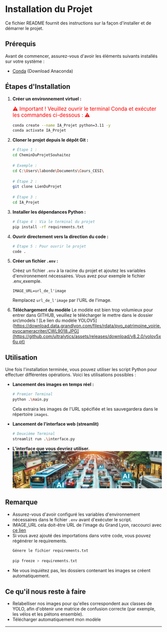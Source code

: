 # Installation du Projet

Ce fichier README fournit des instructions sur la façon d'installer et de démarrer le projet.

## Prérequis

Avant de commencer, assurez-vous d'avoir les éléments suivants installés sur votre système :

- [Conda](https://www.anaconda.com/download/success) (Download Anaconda)

## Étapes d'Installation

1. **Créer un environnement virtuel :**  

    <span style="color:red; font-size:larger;">⚠️ Important ! Veuillez ouvrir le terminal Conda et exécuter les commandes ci-dessous : ⚠️</span>  

    ```bash
    conda create --name IA_Projet python=3.11 -y
    conda activate IA_Projet
    ```

2. **Cloner le projet depuis le dépôt Git :**
    ```bash 
    # Étape 1 :
    cd CheminDuProjetSouhaitez

    # Exemple : 
    cd C:\Users\labonde\Documents\Cours_CESI\

    # Étape 2 :
    git clone LienDuProjet

    # Étape 3 :
    cd IA_Projet
    ```

3. **Installer les dépendances Python :**

    ```bash
    # Étape 4 : Via le terminal du projet
    pip install -rf requirements.txt
    ```

4. **Ouvrir directement vers la direction du code :**

    ```bash
    # Étape 5 : Pour ouvrir le projet
    code .
    ```

5. **Créer un fichier `.env` :**

    Créez un fichier `.env` à la racine du projet et ajoutez les variables d'environnement nécessaires. Vous avez pour exemple le fichier .env_exemple.

    ```plaintext
    IMAGE_URL=url_de_l'image
    ```
    Remplacez `url_de_l'image` par l'URL de l'image.

6. **Téléchargement du modèle**
   Le modèle est bien trop volumieux pour entrer dans GITHUB, veuillez le télécharger le mettre dans le dossier src\models !
   [Le lien du modèle YOLOV5](https://download.data.grandlyon.com/files/rdata/pvo_patrimoine_voirie.pvocameracriter/CWL9018.JPG](https://github.com/ultralytics/assets/releases/download/v8.2.0/yolov5x6u.pt)
   
## Utilisation

Une fois l'installation terminée, vous pouvez utiliser les script Python pour effectuer différentes opérations. Voici les utilisations possibles :

- **Lancement des images en temps réel :**

    ```bash
    # Premier Terminal 
    python .\main.py
    ```
    Cela extraira les images de l'URL spécifiée et les sauvegardera dans le répertoire `images`.

- **Lancement de l'interface web (streamlit)**
    ```bash
    # Deuxième Terminal
    streamlit run .\interface.py
    ```
- **L'interface que vous devriez utiliser.**
![Description de l'image](src/models/trafic_IA.png)

## Remarque

- Assurez-vous d'avoir configuré les variables d'environnement nécessaires dans le fichier `.env` avant d'exécuter le script. 
- IMAGE_URL cela doit-être URL de l'image du Grand Lyon, raccourci avec 
[ce lien](https://download.data.grandlyon.com/files/rdata/pvo_patrimoine_voirie.pvocameracriter/CWL9018.JPG)
- Si vous avez ajouté des importations dans votre code, vous pouvez régénérer le requirements.
    ```bash
    Génere le fichier requirements.txt 

    pip freeze > requirements.txt 
    ```
- Ne vous inquiétez pas, les dossiers contenant les images se créent automatiquement.

## Ce qu'il nous reste à faire
- Relabelliser nos images pour qu'elles correspondent aux classes de YOLO, afin d'obtenir une matrice de confusion correcte (par exemple, les vélos et les piétons ensemble).
- Télécharger automatiquement mon modèle
---
